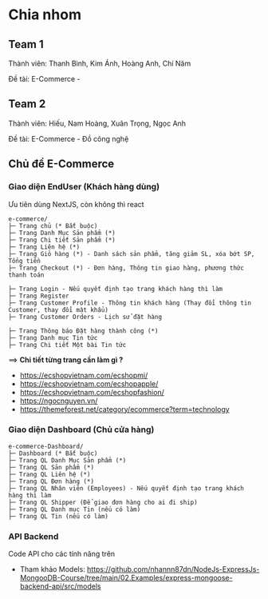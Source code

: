 # Chia nhom

## Team 1

Thành viên: Thanh Bình, Kim Ánh, Hoàng Anh, Chí Năm

Đề tài: E-Commerce - 

## Team 2

Thành viên:  Hiếu, Nam Hoàng, Xuân Trọng, Ngọc Anh

Đề tài: E-Commerce - Đồ công nghệ


## Chủ đề E-Commerce

### Giao diện EndUser (Khách hàng dùng)

Ưu tiên dùng NextJS, còn không thì react

```text
e-commerce/
├─ Trang chủ (* Bắt buộc)
├─ Trang Danh Mục Sản phẩm (*)
├─ Trang Chi tiết Sản phẩm (*)
├─ Trang Liên hệ (*)
├─ Trang Giỏ hàng (*) - Danh sách sản phẩm, tăng giảm SL, xóa bớt SP, Tổng tiền
├─ Trang Checkout (*) - Đơn hàng, Thông tin giao hàng, phương thức thanh toán

├─ Trang Login - Nếu quyết định tạo trang khách hàng thì làm
├─ Trang Register 
├─ Trang Customer Profile - Thông tin khách hàng (Thay đổi thông tin Customer, thay đổi mật khẩu)
├─ Trang Customer Orders - Lịch sử đặt hàng

├─ Trang Thông báo Đặt hàng thành công (*)
├─ Trang Danh mục Tin tức
├─ Trang Chi tiết Một bài Tin tức
```

==> **Chi tiết từng trang cần làm gì ?**

- https://ecshopvietnam.com/ecshopmi/
- https://ecshopvietnam.com/ecshopapple/
- https://ecshopvietnam.com/ecshopfashion/
- https://ngocnguyen.vn/
- https://themeforest.net/category/ecommerce?term=technology


### Giao diện Dashboard (Chủ cửa hàng)

```text
e-commerce-Dashboard/
├─ Dashboard (* Bắt buộc)
├─ Trang QL Danh Mục Sản phẩm (*)
├─ Trang QL Sản phẩm (*)
├─ Trang QL Liên hệ (*)
├─ Trang QL Đơn hàng (*)
├─ Trang QL Nhân viên (Employees) - Nếu quyết định tạo trang khách hàng thì làm
├─ Trang QL Shipper (Để giao đơn hàng cho ai đi ship)
├─ Trang QL Danh mục Tin (nếu có làm)
├─ Trang QL Tin (nếu có làm)

```



### API Backend

Code API cho các tính năng trên

- Tham khảo Models: https://github.com/nhannn87dn/NodeJs-ExpressJs-MongooDB-Course/tree/main/02.Examples/express-mongoose-backend-api/src/models